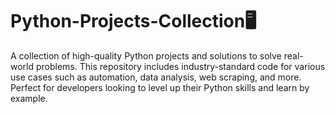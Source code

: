 # Python-Projects-Collection🖥️
A collection of high-quality Python projects and solutions to solve real-world problems. This repository includes industry-standard code for various use cases such as automation, data analysis, web scraping, and more. Perfect for developers looking to level up their Python skills and learn by example.
